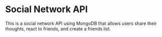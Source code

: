 # Social Network API
This is a social network API using MongoDB that allows users share their thoughts, react to friends, and create a friends list. 
